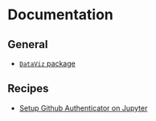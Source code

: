 # Documentation

## General

-   [`DataViz` package](./dataviz.md)

## Recipes

-   [Setup Github Authenticator on Jupyter](./recipes/setup-github-authenticator.md)
